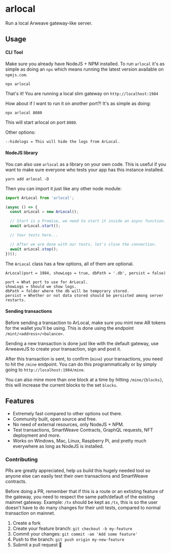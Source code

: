 # arlocal
Run a local Arweave gateway-like server.

## Usage
#### CLI Tool
Make sure you already have NodeJS + NPM installed.
To run `arlocal` it's as simple as doing an `npx` which means running the latest version available on `npmjs.com`.
```
npx arlocal
```
That's it! You are running a local slim gateway on `http://localhost:1984`

How about if I want to run it on another port?!
It's as simple as doing:
```
npx arlocal 8080
```
This will start arlocal on port `8080`.

Other options:
```
--hidelogs = This will hide the logs from ArLocal.
```

#### NodeJS library
You can also use `arlocal` as a library on your own code. This is useful if you want to make sure everyone who tests your app has this instance installed.

```
yarn add arlocal -D
```

Then you can import it just like any other node module:
```ts
import ArLocal from 'arlocal';

(async () => {
  const arLocal = new ArLocal();

  // Start is a Promise, we need to start it inside an async function.
  await arLocal.start();

  // Your tests here...

  // After we are done with our tests, let's close the connection.
  await arLocal.stop();
})();
```

The `ArLocal` class has a few options, all of them are optional.
```
ArLocal(port = 1984, showLogs = true, dbPath = '.db', persist = false)

port = What port to use for ArLocal.
showLogs = Should we show logs.
dbPath = folder where the db will be temporary stored.
persist = Whether or not data stored should be persisted among server restarts.
```

#### Sending transactions
Before sending a transaction to ArLocal, make sure you mint new AR tokens for the wallet you'll be using. This is done using the endpoint `/mint/<address>/<balance>`.

Sending a new transaction is done just like with the default gateway, use ArweaveJS to create your transaction, sign and post it.

After this transaction is sent, to confirm (`mine`) your transactions, you need to hit the `/mine` endpoint. You can do this programmatically or by simply going to `http://localhost:1984/mine`.

You can also mine more than one block at a time by hitting `/mine/{blocks}`, this will increase the current blocks to the set `blocks`.

## Features
- Extremely fast compared to other options out there.
- Community built, open source and free.
- No need of external resources, only NodeJS + NPM.
- Test transactions, SmartWeave Contracts, GraphQL requests, NFT deployment and more.
- Works on Windows, Mac, Linux, Raspberry Pi, and pretty much everywhere as long as NodeJS is installed.

### Contributing
PRs are greatly appreciated, help us build this hugely needed tool so anyone else can easily test their own transactions and SmartWeave contracts.

Before doing a PR, remember that if this is a route or an extisting feature of the gateway, you need to respect the same path/default of the existing mainnet gateway. Example: `/tx` should be kept as `/tx`, this is so the user doesn't have to do many changes for their unit tests, compared to normal transaction on mainnet.

1.  Create a fork
2.  Create your feature branch: `git checkout -b my-feature`
3.  Commit your changes: `git commit -am 'Add some feature'`
4.  Push to the branch: `git push origin my-new-feature`
5.  Submit a pull request 🚀
